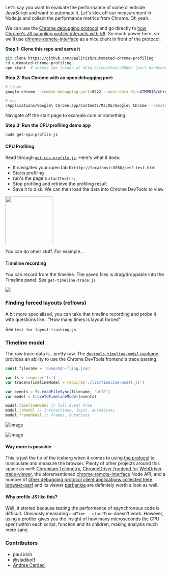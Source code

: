 Let's say you want to evaluate the performance of some clientside JavaScript and want to automate it. Let's kick off our measurement in Node.js and collect the performance metrics from Chrome. Oh yeah.

We can use the [Chrome debugging protocol](https://developer.chrome.com/devtools/docs/debugger-protocol) and go directly to [how Chrome's JS sampling profiler interacts with V8](https://code.google.com/p/chromium/codesearch#chromium/src/third_party/WebKit/Source/devtools/protocol.json&q=file:protocol.json%20%22Profiler%22,&sq=package:chromium&type=cs). So much power here, so we'll use [chrome-remote-interface](https://github.com/cyrus-and/chrome-remote-interface) as a nice client in front of the protocol:


**Step 1: Clone this repo and serve it**

```sh
git clone https://github.com/paulirish/automated-chrome-profiling
cd automated-chrome-profiling
npm start  # serves the folder at http://localhost:8080/ (port hardcoded)
```

**Step 2: Run Chrome with an open debugging port:**

```sh
# linux
google-chrome --remote-debugging-port=9222 --user-data-dir=$TMPDIR/chrome-profiling --no-default-browser-check

# mac
/Applications/Google\ Chrome.app/Contents/MacOS/Google\ Chrome --remote-debugging-port=9222 --user-data-dir=$TMPDIR/chrome-profiling --no-default-browser-check
```
Navigate off the start page to example.com or something.

**Step 3: Run the CPU profiling demo app**

```sh
node get-cpu-profile.js
```

#### CPU Profiling
Read through [`get-cpu-profile.js`](https://github.com/paulirish/automated-chrome-profiling/blob/master/get-cpu-profile.js). Here's what it does:

* It navigates your open tab to `http://localhost:8080/perf-test.html`
* Starts profiling
* run's the page's `startTest();`
* Stop profiling and retrieve the profiling result
* Save it to disk. We can then load the data into Chrome DevTools to view

<img src="http://i.imgur.com/zAZa3iU.jpg" height=150>

You can do other stuff. For example...

#### Timeline recording

You can record from the timeline. The saved files is drag/droppable into the Timeline panel.
See `get-timeline-trace.js`

<img src="https://cloud.githubusercontent.com/assets/39191/12309969/774c0c1e-ba02-11e5-9a8a-b45e33ef6e5f.png">

### Finding forced layouts (reflows)

A bit more specialized, you can take that timeline recording and probe it with questions like.. "How many times is layout forced"

See `test-for-layout-trashing.js`

### Timeline model

The raw trace data is.. pretty raw.  The [`devtools-timeline-model` package](https://github.com/paulirish/devtools-timeline-model)  provides an ability to use the Chrome DevTools frontend's trace parsing.

```js
const filename = 'demo/mdn-fling.json'

var fs = require('fs')
var traceToTimelineModel = require('./lib/timeline-model.js')

var events = fs.readFileSync(filename, 'utf8')
var model = traceToTimelineModel(events)

model.timelineModel // full event tree
model.irModel // interactions, input, animations
model.frameModel // frames, durations
```
![image](https://cloud.githubusercontent.com/assets/39191/13276174/6e8284e8-da71-11e5-89a1-190abbac8dfd.png)

![image](https://cloud.githubusercontent.com/assets/39191/13276306/d3ebcb36-da72-11e5-8204-0812e92f4df1.png)


#### Way more is possible

This is just the tip of the iceberg when it comes to using [the protocol](https://developer.chrome.com/devtools/docs/debugger-protocol) to manipulate and measure the browser. Plenty of other projects around this space as well: [Chromium Telemetry](https://catapult.gsrc.io/telemetry), [ChromeDriver frontend for WebDriver](https://sites.google.com/a/chromium.org/chromedriver/), [trace-viewer](http://dev.chromium.org/developers/how-tos/trace-event-profiling-tool), the aforementioned [chrome-remote-interface](https://github.com/cyrus-and/chrome-remote-interface) Node API, and a number of [other debugging protocol client applications collected here](https://developer.chrome.com/devtools/docs/debugging-clients).  [browser-perf](https://github.com/axemclion/browser-perf) and its viewer [perfjankie](https://github.com/axemclion/perfjankie) are definitely worth a look as well.

#### Why profile JS like this?

Well, it started because testing the performance of asynchronous code is difficult. Obviously measuring `endTime - startTime` doesn't work. However, using a profiler gives you the insight of how many microseconds the CPU spent within each script, function and its children, making analysis much more sane.

### Contributors
* paul irish
* [@vladikoff](http://github.com/vladikoff)
* [Andrea Cardaci](https://github.com/cyrus-and)
